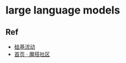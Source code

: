# large language models


## Ref

* [硅基流动](https://siliconflow.cn/zh-cn/)
* [首页 · 魔搭社区](https://modelscope.cn/home)